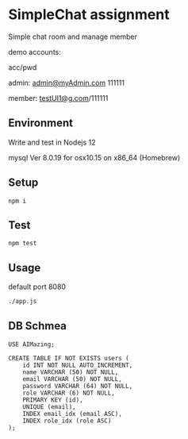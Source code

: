 # SimpleChat assignment

Simple chat room and manage member

demo accounts:

acc/pwd

admin: admin@myAdmin.com 111111

member: testUI1@g.com/111111

## Environment

Write and test in Nodejs 12

mysql  Ver 8.0.19 for osx10.15 on x86_64 (Homebrew)

## Setup

```
npm i
```

## Test

```
npm test
```

## Usage

default port 8080

```bash
./app.js
```

## DB Schmea

```
USE AIMazing;

CREATE TABLE IF NOT EXISTS users (
    id INT NOT NULL AUTO_INCREMENT,
    name VARCHAR (50) NOT NULL,
    email VARCHAR (50) NOT NULL,
    password VARCHAR (64) NOT NULL,
    role VARCHAR (6) NOT NULL,
    PRIMARY KEY (id),
    UNIQUE (email),
    INDEX email_idx (email ASC),
    INDEX role_idx (role ASC)
);
```
